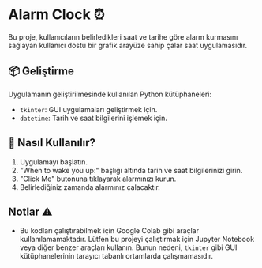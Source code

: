 # Alarm Clock ⏰

Bu proje, kullanıcıların belirledikleri saat ve tarihe göre alarm kurmasını sağlayan kullanıcı dostu bir grafik arayüze sahip çalar saat uygulamasıdır.

## 📦 Geliştirme

Uygulamanın geliştirilmesinde kullanılan Python kütüphaneleri:

- `tkinter`: GUI uygulamaları geliştirmek için.
- `datetime`: Tarih ve saat bilgilerini işlemek için.

## 🚀 Nasıl Kullanılır?

1. Uygulamayı başlatın.
2. "When to wake you up:" başlığı altında tarih ve saat bilgilerinizi girin.
3. "Click Me" butonuna tıklayarak alarmınızı kurun.
4. Belirlediğiniz zamanda alarmınız çalacaktır.

## Notlar ⚠️

- Bu kodları çalıştırabilmek için Google Colab gibi araçlar kullanılamamaktadır. Lütfen bu projeyi çalıştırmak için Jupyter Notebook veya diğer benzer araçları kullanın. Bunun nedeni, `tkinter` gibi GUI kütüphanelerinin tarayıcı tabanlı ortamlarda çalışmamasıdır.
